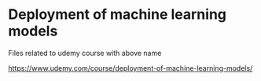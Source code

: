 # Deployment of machine learning models
Files related to udemy course with above name

https://www.udemy.com/course/deployment-of-machine-learning-models/
